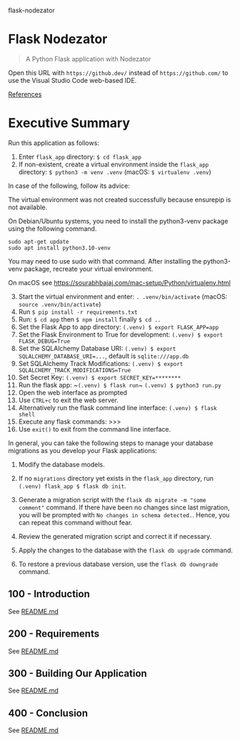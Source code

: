 flask-nodezator
# Flask Nodezator

> A Python Flask application with Nodezator

Open this URL with ```https://github.dev/``` instead of ```https://github.com/``` to use the Visual Studio Code web-based IDE.

[References](./REFERENCES.md)

# Executive Summary

Run this application as follows:

1) Enter ```flask_app``` directory: ```$ cd flask_app```
2) If non-existent, create a virtual environment inside the ```flask_app``` directory: ```$ python3 -m venv .venv``` (macOS: ```$ virtualenv .venv```)

In case of the following, follow its advice:

The virtual environment was not created successfully because ensurepip is not
available.  

On Debian/Ubuntu systems, you need to install the python3-venv
package using the following command.

    sudo apt-get update
    sudo apt install python3.10-venv

You may need to use sudo with that command.  After installing the python3-venv
package, recreate your virtual environment.

On macOS see https://sourabhbajaj.com/mac-setup/Python/virtualenv.html


3) Start the virtual environment and enter: ```. .venv/bin/activate``` (macOS: ```source .venv/bin/activate```)
4) Run ```$ pip install -r requirements.txt```
5) Run: ```$ cd app``` then ```$ npm install``` finally ```$ cd ..```
6) Set the Flask App to app directory: ```(.venv) $ export FLASK_APP=app```
7) Set the Flask Environment to True for development: ```(.venv) $ export FLASK_DEBUG=True```
8) Set the SQLAlchemy Database URI: ```(.venv) $ export SQLALCHEMY_DATABASE_URI=...```, default is ```sqlite:///app.db```
9) Set SQLAlchemy Track Modifications: ```(.venv) $ export SQLALCHEMY_TRACK_MODIFICATIONS=True```
10) Set Secret Key: ```(.venv) $ export SECRET_KEY=********```
11) Run the flask app: ~```(.venv) $ flask run```~ ```(.venv) $ python3 run.py```
12) Open the web interface as prompted
13) Use ```CTRL+c``` to exit the web server.
14) Alternatively run the flask command line interface: ```(.venv) $ flask shell```
15) Execute any flask commands: >>>
16) Use ```exit()``` to exit from the command line interface.

In general, you can take the following steps to manage your database migrations as you develop your Flask applications:

1) Modify the database models.

2) If no ```migrations``` directory yet exists in the ```flask_app``` directory, run ``` (.venv) flask_app $ flask db init```.

3) Generate a migration script with the ```flask db migrate -m "some comment"``` command. If there have been no changes since last migration, you will be prompted with ```No changes in schema detected.```. Hence, you can repeat this command without fear.

4) Review the generated migration script and correct it if necessary.

5) Apply the changes to the database with the ```flask db upgrade``` command.

6) To restore a previous database version, use the ```flask db downgrade``` command.

## 100 - Introduction

See [README.md](./100/README.md)

## 200 - Requirements

See [README.md](./200/README.md)

## 300 - Building Our Application

See [README.md](./300/README.md)

## 400 - Conclusion

See [README.md](./400/README.md)

